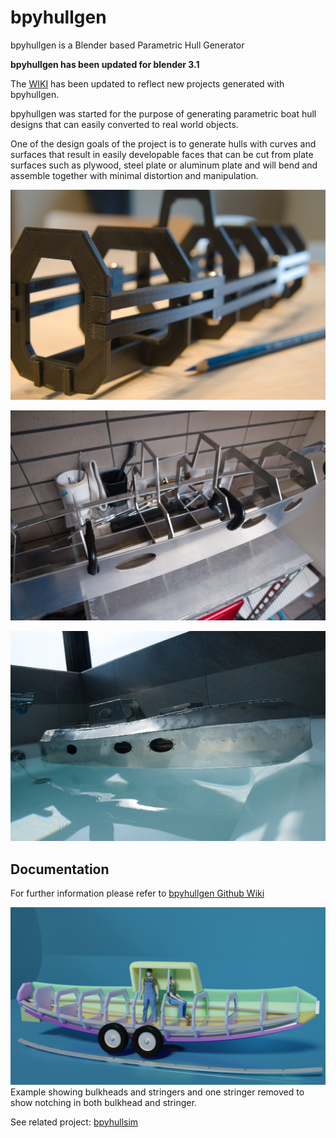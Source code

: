 # bpyhullgen
bpyhullgen is a Blender based Parametric Hull Generator

**bpyhullgen has been updated for blender 3.1**

The [WIKI](https://github.com/edzop/bpyhullgen/wiki) has been updated to reflect new projects generated with bpyhullgen.


bpyhullgen was started for the purpose of generating parametric boat hull designs that can easily converted to real world objects. 

One of the design goals of the project is to generate hulls with curves and surfaces that result in easily developable faces that can be cut from plate surfaces such as plywood, steel plate or aluminum plate and will bend and assemble together with minimal distortion and manipulation. 

![3D printed boat generated with bpyhullgen](images/2020_07_05_154759_77.jpg)

![Aluminum welded boat generated with bpyhullgen](images/2020_12_27_122819_165.jpg)

![working aluminum boat generated with bpyhullgen](images/2021_02_07_125847_012.jpg)

## Documentation
For further information please refer to [bpyhullgen Github Wiki](https://github.com/edzop/bpyhullgen/wiki)

![](images/2019_10_15_v05.png)
Example showing bulkheads and stringers and one stringer removed to show notching in both bulkhead and stringer.

See related project: [bpyhullsim](https://github.com/edzop/bpyhullsim)


